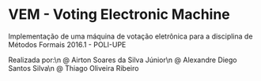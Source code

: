 # VEM - Voting Electronic Machine
Implementação de uma máquina de votação eletrônica para a disciplina de Métodos Formais 2016.1 - POLI-UPE

Realizada por:\n
@ Airton Soares da Silva Júnior\n
@ Alexandre Diego Santos Silva\n
@ Thiago Oliveira Ribeiro
